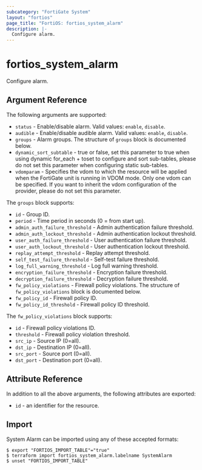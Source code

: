 ```yaml
---
subcategory: "FortiGate System"
layout: "fortios"
page_title: "FortiOS: fortios_system_alarm"
description: |-
  Configure alarm.
---
```


# fortios_system_alarm
Configure alarm.

## Argument Reference

The following arguments are supported:

* `status` - Enable/disable alarm. Valid values: `enable`, `disable`.
* `audible` - Enable/disable audible alarm. Valid values: `enable`, `disable`.
* `groups` - Alarm groups. The structure of `groups` block is documented below.
* `dynamic_sort_subtable` - true or false, set this parameter to true when using dynamic for_each + toset to configure and sort sub-tables, please do not set this parameter when configuring static sub-tables.
* `vdomparam` - Specifies the vdom to which the resource will be applied when the FortiGate unit is running in VDOM mode. Only one vdom can be specified. If you want to inherit the vdom configuration of the provider, please do not set this parameter.

The `groups` block supports:

* `id` - Group ID.
* `period` - Time period in seconds (0 = from start up).
* `admin_auth_failure_threshold` - Admin authentication failure threshold.
* `admin_auth_lockout_threshold` - Admin authentication lockout threshold.
* `user_auth_failure_threshold` - User authentication failure threshold.
* `user_auth_lockout_threshold` - User authentication lockout threshold.
* `replay_attempt_threshold` - Replay attempt threshold.
* `self_test_failure_threshold` - Self-test failure threshold.
* `log_full_warning_threshold` - Log full warning threshold.
* `encryption_failure_threshold` - Encryption failure threshold.
* `decryption_failure_threshold` - Decryption failure threshold.
* `fw_policy_violations` - Firewall policy violations. The structure of `fw_policy_violations` block is documented below.
* `fw_policy_id` - Firewall policy ID.
* `fw_policy_id_threshold` - Firewall policy ID threshold.

The `fw_policy_violations` block supports:

* `id` - Firewall policy violations ID.
* `threshold` - Firewall policy violation threshold.
* `src_ip` - Source IP (0=all).
* `dst_ip` - Destination IP (0=all).
* `src_port` - Source port (0=all).
* `dst_port` - Destination port (0=all).


## Attribute Reference

In addition to all the above arguments, the following attributes are exported:
* `id` - an identifier for the resource.

## Import

System Alarm can be imported using any of these accepted formats:
```
$ export "FORTIOS_IMPORT_TABLE"="true"
$ terraform import fortios_system_alarm.labelname SystemAlarm
$ unset "FORTIOS_IMPORT_TABLE"
```
